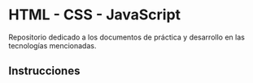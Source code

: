 # HTML - CSS - JavaScript 
Repositorio dedicado a los documentos de práctica y desarrollo en las tecnologías mencionadas.


## Instrucciones

